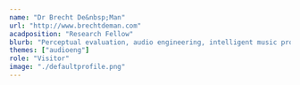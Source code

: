 ```yaml
---
name: "Dr Brecht De&nbsp;Man"
url: "http://www.brechtdeman.com"
acadposition: "Research Fellow"
blurb: "Perceptual evaluation, audio engineering, intelligent music production, signal processing"
themes: ["audioeng"]
role: "Visitor"
image: "./defaultprofile.png"
---
```

